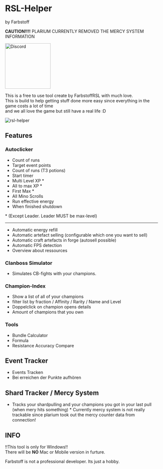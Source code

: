 # RSL-Helper 
by Farbstoff

**CAUTION!!!!** PLARIUM CURRENTLY REMOVED THE MERCY SYSTEM INFORMATION  


[<img src="https://gvaw.web.id/wp-content/uploads/2020/06/discord.png" alt="Discord" width="150">](https://discord.gg/xTUdhsE)

This is a free to use tool create by FarbstoffRSL with much love.  
This is build to help getting stuff done more easy since everything in the game costs a lot of time  
and we all love the game but still have a real life :D

![rsl-helper](../assets/RSLHelper2.0.png?raw=true)  

## Features
### Autoclicker
* Count of runs
* Target event points
* Count of runs (T3 potions)
* Start timer
* Multi Level XP *
* All to max XP *
* First Max *
* All Mino Scrolls
* Run effective energy
* When finished shutdown 

\* (Except Leader. Leader MUST be max-level)

---
* Automatic energy refill
* Automatic artefact selling (configurable which one you want to sell)
* Automatic craft artefacts in forge (autosell possible)
* Automatic FPS detection
* Overview about ressources

### Clanboss Simulator
* Simulates CB-fights with your champions.

### Champion-Index
* Show a list of all of your champions
* filter list by fraction / Affinity / Rarity / Name and Level
* Doppelclick on champion opens details
* Amount of champions that you own

### Tools
* Bundle Calculator
* Formula
* Resistance Accuracy Compare

## Event Tracker
* Events Tracken
* Bei erreichen der Punkte aufhören

## Shard Tracker / Mercy System
* Tracks your shardpulling and your champions you got in your last pull (when mery hits something)
\* Currently mercy system is not really trackable since plarium took out the mercy counter data from connection!

## INFO
‼️This tool is only for Windows‼️   
There will be **NO** Mac or Mobile version in furture.

Farbstoff is not a professional developer. Its just a hobby.
